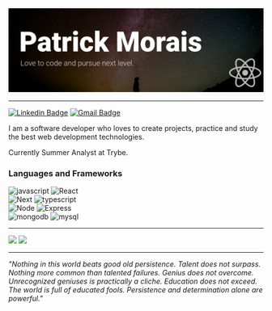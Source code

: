 <img src="icons/banner3.png">
<br />

---

[![Linkedin Badge](https://img.shields.io/badge/-Patrick%20Morais-6633cc?style=flat-square&logo=Linkedin&logoColor=white&link=https://www.linkedin.com/in/patrick-morais/)](https://www.linkedin.com/in/patrick-morais/)
[![Gmail Badge](https://img.shields.io/badge/-ppternunes@gmail.com-6633cc?style=flat-square&logo=Gmail&logoColor=white&link=mailto:ppternunes@gmail.com)](mailto:ppternunes@gmail.com)

 I am a software developer who loves to create projects, practice and study the best web development technologies.

 Currently Summer Analyst at Trybe.

 ### Languages and Frameworks

![javascript](https://img.shields.io/badge/Javascript-6633cc?style=for-the-badge&logo=javascript&logoColor=white)
![React](https://img.shields.io/badge/React-6633cc?style=for-the-badge&logo=react&logoColor=white)<br>
![Next](https://img.shields.io/badge/Next-6633cc?style=for-the-badge&logo=next.js&logoColor=white)
![typescript](https://img.shields.io/badge/typescript-6633cc?style=for-the-badge&logo=typescript&logoColor=white)<br>
![Node](https://img.shields.io/badge/Node-6633cc?style=for-the-badge&logo=node.js&logoColor=white)
![Express](https://img.shields.io/badge/Express-6633cc?style=for-the-badge&logo=express&logoColor=white)<br>
![mongodb](https://img.shields.io/badge/mongodb-6633cc?style=for-the-badge&logo=mongodb&logoColor=white)
![mysql](https://img.shields.io/badge/mysql-6633cc?style=for-the-badge&logo=mysql&logoColor=white)
<br />

---

 <div>
  <img height="180em" src="https://github-readme-stats.vercel.app/api?username=patrickmoraisn&show_icons=true&theme=dracula&include_all_commits=false&count_private=true"/>

  <img height="180em" src="https://github-readme-stats.vercel.app/api/top-langs/?username=patrickmoraisn&layout=compact&langs_count=7&theme=dracula"/>
</div>

---

*"Nothing in this world beats good old persistence. Talent does not surpass. Nothing more common than talented failures. Genius does not overcome. Unrecognized geniuses is practically a cliche. Education does not exceed. The world is full of educated fools. Persistence and determination alone are powerful."*
